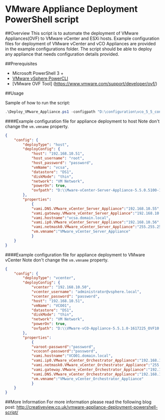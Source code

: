 VMware Appliance Deployment PowerShell script
=============================================

##Overview
This script is to automate the deployment of VMware Appliances(OVF) to VMware vCenter and ESXi hosts. Example configuration files for deployment of VMware vCenter and vCO Appliances are provided in the example configurations folder. The script should be able to deploy any appliance that needs configuration details provided. 

##Prerequisites
- Microsoft PowerShell 3 + 
- [VMware vSphere PowerCLI](https://my.vmware.com/web/vmware/details?downloadGroup=PCLI550R2&productId=352) 
- [VMware OVF Tool] (https://www.vmware.com/support/developer/ovf/)

##Usage

Sample of how to run the script: 
```powershell
.\Deploy_VMware_Appliance.ps1 -configpath "D:\configuration\vco_5_5_config_host.json"
```

####Example configuration file for appliance deployment to host
Note don't change the `vm.vmname` property.

```json
{
    "config": {
        "deployType": "host",
        "deployConfig": {
            "host": "192.168.10.51",
			"host_username": "root",
            "host_password": "password",
			"vmName": "vcsa",
			"datastore": "DS1",
			"diskMode": "thin",
			"network": "VM Network",
			"powerOn": true,
			"ovfpath": "D:\\Mware-vCenter-Server-Appliance-5.5.0.5100-1312297_OVF10.ova"
        },
        "properties": 
            {
			"vami.DNS.VMware_vCenter_Server_Appliance":"192.168.10.55",
			"vami.gateway.VMware_vCenter_Server_Appliance":"192.168.10.1",
			"vami.hostname":"vcsa.domain.local",
			"vami.ip0.VMware_vCenter_Server_Appliance":"192.168.10.56",
			"vami.netmask0.VMware_vCenter_Server_Appliance":"255.255.255.0",
            "vm.vmname":"VMware_vCenter_Server_Appliance"
			}
    }
}
```

####Example configuration file for appliance deployment to VMware vCenter
Note don't change the `vm.vmname` property.

```json
{
    "config": {
        "deployType": "vcenter",
        "deployConfig": {
            "vcenter": "192.168.10.50",
            "vcenter_username": "administrator@vsphere.local",
            "vcenter_password": "password",
            "host": "192.168.10.51",
			"vmName": "VCO01",
			"datastore": "DS1",
			"diskMode": "thin",
			"network": "VM Network",
			"powerOn": true,
			"ovfpath": "D:\\VMware-vCO-Appliance-5.5.1.0-1617225_OVF10.ova"
        },
        "properties": 
            {
			"varoot-password":"password",
            "vcoconf-password":"password",
            "vami.hostname":"VCO01.domain.local",
            "vami.ip0.VMware_vCenter_Orchestrator_Appliance":"192.168.10.57",
			"vami.netmask0.VMware_vCenter_Orchestrator_Appliance":"255.255.255.0",
			"vami.gateway.VMware_vCenter_Orchestrator_Appliance":"192.168.10.1",
			"vami.DNS.VMware_vCenter_Orchestrator_Appliance":"192.168.10.55",
            "vm.vmname":"VMware_vCenter_Orchestrator_Appliance"
			}
    }
}
```

##More Information
For more information please read the following blog post: http://creativeview.co.uk/vmware-appliance-deployment-powershell-script/
